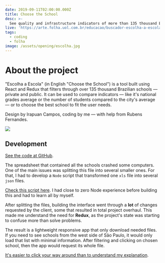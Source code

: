 ```yaml
---
date: 2019-09-11T02:00:00.000Z
title: Choose the School
desc: >-
  See quality and infrastructure indicators of more than 135 thousand Brazilian schools
live: 'https://arte.folha.uol.com.br/educacao/buscador-escolha-a-escola/'
tags:
  - coding
  - folha
image: /assets/opening/escolha.jpg
---
```


# About the project

"Escolha a Escola" (in English "Choose the School") is a tool built using React and Redux that filters through over 135 thousand Brazilian schools — private and public. It can be used to compare indicators — like it's national grades average or the number of students compared to the city's average — or to choose the best school to fit the user needs.

Design by Irapuan Campos, coding by me — with help from Rubens Fernandes.

![](/assets/coding-summary-schools.png)

## Development

[See the code at GitHub](https://github.com/angelod1as/escolha-escola-folha).

The spreadsheet that contained all the schools crashed some computers. One of the main issues was splitting this file into several smaller ones. For that, I had to develop a `Node` script that transformed one `xls` file into several `json` files.

[Check this script here](https://github.com/angelod1as/xls-to-json/). I had close to zero Node experience before building this and had to learn all by myself.

After splitting the files, building the interface went through a **lot** of changes requested by the client, some that resulted in total project overhaul. This made me understand the need for **Redux**, as the project's state was starting to confuse more than solve problems.

The result is a lightweight responsive app that only download needed files. If you need to see schools from the west side of São Paulo, it would only load that list with minimal information. After filtering and clicking on chosen school, then the app would request its whole file.

[It's easier to click your way around than to understand my explanation](https://arte.folha.uol.com.br/educacao/buscador-escolha-a-escola/).
